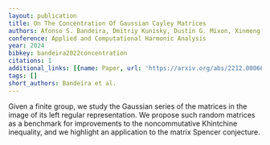 ```yaml
---
layout: publication
title: On The Concentration Of Gaussian Cayley Matrices
authors: Afonso S. Bandeira, Dmitriy Kunisky, Dustin G. Mixon, Xinmeng Zeng
conference: Applied and Computational Harmonic Analysis
year: 2024
bibkey: bandeira2022concentration
citations: 1
additional_links: [{name: Paper, url: 'https://arxiv.org/abs/2212.00066'}]
tags: []
short_authors: Bandeira et al.
---
```

Given a finite group, we study the Gaussian series of the matrices in the
image of its left regular representation. We propose such random matrices as a
benchmark for improvements to the noncommutative Khintchine inequality, and we
highlight an application to the matrix Spencer conjecture.
